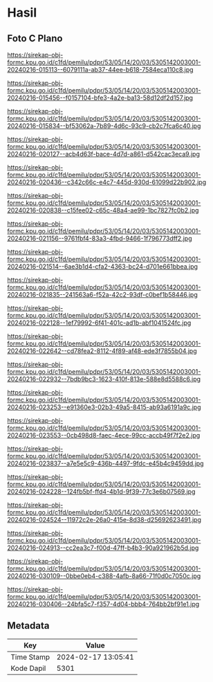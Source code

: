 # Hasil

## Foto C Plano

https://sirekap-obj-formc.kpu.go.id/c1fd/pemilu/pdpr/53/05/14/20/03/5305142003001-20240216-015113--6079111a-ab37-44ee-b618-7584eca110c8.jpg

https://sirekap-obj-formc.kpu.go.id/c1fd/pemilu/pdpr/53/05/14/20/03/5305142003001-20240216-015456--f0157104-bfe3-4a2e-ba13-58d12df2d157.jpg

https://sirekap-obj-formc.kpu.go.id/c1fd/pemilu/pdpr/53/05/14/20/03/5305142003001-20240216-015834--bf53062a-7b89-4d6c-93c9-cb2c7fca6c40.jpg

https://sirekap-obj-formc.kpu.go.id/c1fd/pemilu/pdpr/53/05/14/20/03/5305142003001-20240216-020127--acb4d63f-bace-4d7d-a861-d542cac3eca9.jpg

https://sirekap-obj-formc.kpu.go.id/c1fd/pemilu/pdpr/53/05/14/20/03/5305142003001-20240216-020436--c342c66c-e4c7-445d-930d-61099d22b902.jpg

https://sirekap-obj-formc.kpu.go.id/c1fd/pemilu/pdpr/53/05/14/20/03/5305142003001-20240216-020838--c15fee02-c65c-48a4-ae99-1bc7827fc0b2.jpg

https://sirekap-obj-formc.kpu.go.id/c1fd/pemilu/pdpr/53/05/14/20/03/5305142003001-20240216-021156--9761fbf4-83a3-4fbd-9466-1f796773dff2.jpg

https://sirekap-obj-formc.kpu.go.id/c1fd/pemilu/pdpr/53/05/14/20/03/5305142003001-20240216-021514--6ae3b1d4-cfa2-4363-bc24-d701e661bbea.jpg

https://sirekap-obj-formc.kpu.go.id/c1fd/pemilu/pdpr/53/05/14/20/03/5305142003001-20240216-021835--241563a6-f52a-42c2-93df-c0bef1b58446.jpg

https://sirekap-obj-formc.kpu.go.id/c1fd/pemilu/pdpr/53/05/14/20/03/5305142003001-20240216-022128--1ef79992-6f41-401c-ad1b-abf1041524fc.jpg

https://sirekap-obj-formc.kpu.go.id/c1fd/pemilu/pdpr/53/05/14/20/03/5305142003001-20240216-022642--cd78fea2-8112-4f89-af48-ede3f7855b04.jpg

https://sirekap-obj-formc.kpu.go.id/c1fd/pemilu/pdpr/53/05/14/20/03/5305142003001-20240216-022932--7bdb9bc3-1623-410f-813e-588e8d5588c6.jpg

https://sirekap-obj-formc.kpu.go.id/c1fd/pemilu/pdpr/53/05/14/20/03/5305142003001-20240216-023253--e91360e3-02b3-49a5-8415-ab93a6191a9c.jpg

https://sirekap-obj-formc.kpu.go.id/c1fd/pemilu/pdpr/53/05/14/20/03/5305142003001-20240216-023553--0cb498d8-faec-4ece-99cc-accb49f7f2e2.jpg

https://sirekap-obj-formc.kpu.go.id/c1fd/pemilu/pdpr/53/05/14/20/03/5305142003001-20240216-023837--a7e5e5c9-436b-4497-9fdc-e45b4c9459dd.jpg

https://sirekap-obj-formc.kpu.go.id/c1fd/pemilu/pdpr/53/05/14/20/03/5305142003001-20240216-024228--124fb5bf-ffd4-4b1d-9f39-77c3e6b07569.jpg

https://sirekap-obj-formc.kpu.go.id/c1fd/pemilu/pdpr/53/05/14/20/03/5305142003001-20240216-024524--11972c2e-26a0-415e-8d38-d25692623491.jpg

https://sirekap-obj-formc.kpu.go.id/c1fd/pemilu/pdpr/53/05/14/20/03/5305142003001-20240216-024913--cc2ea3c7-f00d-47ff-b4b3-90a921962b5d.jpg

https://sirekap-obj-formc.kpu.go.id/c1fd/pemilu/pdpr/53/05/14/20/03/5305142003001-20240216-030109--0bbe0eb4-c388-4afb-8a66-71f0d0c7050c.jpg

https://sirekap-obj-formc.kpu.go.id/c1fd/pemilu/pdpr/53/05/14/20/03/5305142003001-20240216-030406--24bfa5c7-f357-4d04-bbb4-764bb2bf91e1.jpg


## Metadata

| Key        | Value               |
| ---------- | ------------------- |
| Time Stamp | 2024-02-17 13:05:41 |
| Kode Dapil | 5301                |



